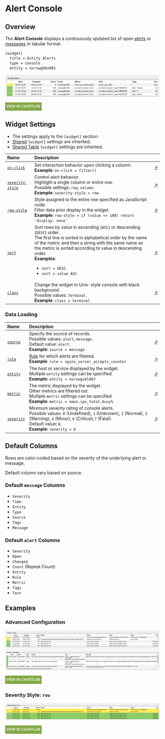 # Alert Console

## Overview

The **Alert Console** displays a continuously updated list of open [alerts](https://axibase.com/docs/atsd/rule-engine/#open-alerts) or [messages](https://axibase.com/docs/atsd/schema.html#messages) in tabular format.

```ls
[widget]
  title = Entity Alerts
  type = console
  entity = nurswghbs001
```

![](./images/alert-console-title-2.png)

[![](../../images/button.png)](https://apps.axibase.com/chartlab/19350c57)

## Widget Settings

* The settings apply to the `[widget]` section.
* [Shared](../shared/README.md#widget-settings) `[widget]` settings are inherited.
* [Shared Table](../shared-table/README.md#widget-settings) `[widget]` settings are inherited.

Name | Description | &nbsp;
:--|:--|:--
<a name="on-click"></a>[`on-click`](#on-click)| Set interaction behavior upon clicking a column.<br>**Example**: `on-click = filter()`| [↗](https://apps.axibase.com/chartlab/f7d929c9)
<a name="severity-style"></a>[`severity-style`](#severity-style)| Control alert behavior.<br>Highlight a single column or entire row.<br>Possible settings: `row`, `column`.<br>**Example**: `severity-style = row`| [↗](https://apps.axibase.com/chartlab/71113dee)
<a name="row-style"></a>[`row-style`](#row-style)| Style assigned to the entire row specified as JavaScript code.<br>Filter data prior display in the widget.<br>**Example**: `row-style = if (value <= 100) return 'display: none'` | [↗](https://apps.axibase.com/chartlab/470ea887)
<a name="sort"></a>[`sort`](#sort)| Sort rows by value in ascending (`ASC`) or descending (`DESC`) order.<br>The first line is sorted in alphabetical order by the name of the metric and then a string with the same name as the metric is sorted according to value in descending order.<br>**Examples**:<ul><li>`sort = DESC`<li>`sort = value ASC`</ul>|[↗](https://apps.axibase.com/chartlab/c89087e9)
<a name="class"></a>[`class`](#class)| Change the widget to Unix-style console with black background.<br>Possible values: `terminal`.<br>**Example**: `class = terminal`| [↗](https://apps.axibase.com/chartlab/5d8cb5ad)

### Data Loading

Name | Description | &nbsp;
:--|:--|:--
<a name="source"></a>[`source`](#source)| Specify the source of records.<br>Possible values: `alert`, `message`.<br>Default value: `alert`.<br>**Example**: `source = message` | [↗](https://apps.axibase.com/chartlab/1461fbb6)
<a name="rule"></a>[`rule`](#rule)| [Rule](https://axibase.com/docs/atsd/rule-engine/) for which alerts are filtered. <br>**Example**: `rule = nginx_server_accepts_counter` | [↗](https://apps.axibase.com/chartlab/3b00b4a1)
<a name="entity"></a>[`entity`](#entity)| The host or service displayed by the widget.<br>Multiple `entity` settings can be specified.<br>**Example**: `entity = nurswgvml007`| [↗](https://apps.axibase.com/chartlab/ff2ce03a)
<a name="metric"></a>[`metric`](#metric)| The metric displayed by the widget.<br>Other metrics are filtered out.<br>Multiple `metric` settings can be specified.<br>**Example**: `metric = nmon.cpu_total.busy%`| [↗](https://apps.axibase.com/chartlab/aa542ce3)
<a name="severity"></a>[`severity`](#severity)| Minimum severity rating of console alerts.<br>Possible values: `0` (Undefined), `1` (Unknown), `2` (Normal), `3` (Warning), `4` (Minor), `6` (Critical),`7` (Fatal).<br>Default value: `0`.<br>**Example**: `severity = 6`| [↗](https://apps.axibase.com/chartlab/d9a3d42b)

## Default Columns

Rows are color-coded based on the severity of the underlying alert or message.

Default column vary based on source.

### Default `message` Columns

* `Severity`
* `Time`
* `Entity`
* `Type`
* `Source`
* `Tags`
* `Message`

### Default `alert` Columns

* `Severity`
* `Open`
* `Changed`
* `Count` (Repeat Count)
* `Entity`
* `Rule`
* `Metric`
* `Tags`
* `Text`

## Examples

### Advanced Configuration

![](./images/source-configuration-1.png)

[![](../../images/button.png)](https://apps.axibase.com/chartlab/33131632)

### Severity Style: `row`

![](./images/severity-style-row-1.png)

[![](../../images/button.png)](https://apps.axibase.com/chartlab/63840538)